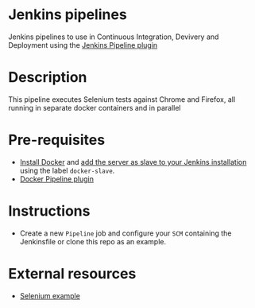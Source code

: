 # Jenkins pipelines

Jenkins pipelines to use in Continuous Integration, Devivery and Deployment using the [Jenkins Pipeline plugin](https://wiki.jenkins.io/display/JENKINS/Pipeline+Plugin)


# Description

This pipeline executes Selenium tests against Chrome and Firefox, all running in separate docker containers and in parallel

# Pre-requisites

- [Install Docker](https://docs.docker.com/engine/installation/) and [add the server as slave to your Jenkins installation](https://devopscube.com/docker-containers-as-build-slaves-jenkins/) using the label `docker-slave`.
- [Docker Pipeline plugin](https://wiki.jenkins.io/display/JENKINS/Docker+Pipeline+Plugin)

# Instructions

- Create a new `Pipeline` job and configure your `SCM` containing the Jenkinsfile or clone this repo as an example.

# External resources
- [Selenium example](https://github.com/manoharanRajesh/simple-selenium-grid)


